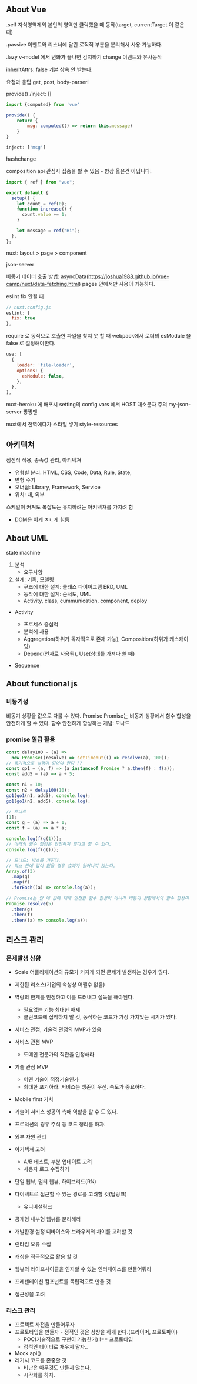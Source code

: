 ## About Vue

.self 자식영역제외 본인의 영역만 클릭했을 때 동작(target, currentTarget 이 같은 때)

.passive 이벤트와 리스너에 달린 로직적 부분을 분리해서 사용 가능하다.

.lazy v-model 에서 변화가 끝나면 감지하기 change 이벤트와 유사동작

inheritAttrs: false 기본 상속 안 받는다.

요청과 응답 get, post, body-parseri

provide() /inject: []

```js
import {computed} from 'vue'

provide() {
    return {
        msg: computed(() => return this.message)
    }
}

inject: ['msg']
```

hashchange

composition api 관심사 집중을 할 수 있음 - 항상 옳은건 아닙니다.

```js
import { ref } from "vue";

export default {
  setup() {
    let count = ref(0);
    function increase() {
      count.value += 1;
    }

    let message = ref("Hi");
  },
};
```

nuxt: layout > page > component

json-server

비동기 데이터 호출 방법: asyncData(https://joshua1988.github.io/vue-camp/nuxt/data-fetching.html) pages 안에서만 사용이 가능하다.

eslint fix 안될 때

```js
// nuxt.config.js
eslint: {
  fix: true
},
```

require 로 동적으로 호출한 파일을 찾지 못 할 때 webpack에서 로더의 esModule 을 false 로 설정해야한다.

```js
use: [
  {
    loader: 'file-loader',
    options: {
      esModule: false,
    },
  },
],
```

nuxt-heroku 에 배포시 setting의 config vars 에서 HOST 대소문자 주의
my-json-server 짱짱맨

nuxt에서 전역에다가 스타일 넣기 style-resources

## 아키텍쳐

점진적 적용, 종속성 관리, 아키텍쳐

- 유형별 분리: HTML, CSS, Code, Data, Rule, State,
- 변형 주기
- 오너쉽: Library, Framework, Service
- 위치: 내, 외부

스케일이 커져도 복잡도는 유지하려는 아키텍쳐를 가지려 함

- DOM은 이게 ㅈㄴ게 힘듬

## About UML

state machine

1. 분석
   - 요구사항
2. 설계: 기획, 모델링
   - 구조에 대한 설계: 클래스 다이어그램 ERD, UML
   - 동작에 대한 설계: 순서도, UML
   - Activity, class, cummunication, component, deploy

- Activity

  - 프로세스 중심적
  - 분석에 사용
  - Aggregation(하위가 독자적으로 존재 가능), Composition(하위가 캐스캐이딩)
  - Depend(인자로 사용됨), Use(상태를 가져다 쓸 때)

- Sequence

## About functional js

### 비동기성

비동기 상황을 값으로 다룰 수 있다. Promise
Promise는 비동기 상황에서 함수 합성을 안전하게 할 수 있다.
함수 안전하게 합성하는 개념: 모나드

### promise 일급 활용

```js
const delay100 = (a) =>
  new Promise((resolve) => setTimeout(() => resolve(a), 100));
// 동기적으로 실행이 되어야 한다 ??
const go1 = (a, f) => (a instanceof Promise ? a.then(f) : f(a));
const add5 = (a) => a + 5;

const n1 = 10;
const n2 = delay100(10);
go1(go1(n1, add5), console.log);
go1(go1(n2, add5), console.log);

// 모나드
[1];
const g = (a) => a + 1;
const f = (a) => a * a;

console.log(f(g(1)));
// 아래의 함수 합성은 안전하지 않다고 할 수 있다.
console.log(f(g()));

// 모나드: 박스를 가진다.
// 박스 안에 값이 없을 경우 효과가 일어나지 않는다.
Array.of(3)
  .map(g)
  .map(f)
  .forEach((a) => console.log(a));

// Promise는 안 에 값에 대해 안전한 함수 합성이 아니라 비동기 상황에서의 함수 합성이 안전함이다.
Promise.resolve(5)
  .then(g)
  .then(f)
  .then((a) => console.log(a));
```

## 리스크 관리

### 문제발생 상황

- Scale 어플리케이션의 규모가 커지게 되면 문제가 발생하는 경우가 많다.
- 제한된 리소스(기업의 속성상 어쩔수 없음)
- 역량의 한계를 인정하고 이를 드러내고 설득을 해야된다.
  - 필요없는 기능 최대한 배제
  - 클린코드에 집착하지 말 것, 동작하는 코드가 가장 가치있는 시기가 있다.
- 서비스 관점, 기술적 관점의 MVP가 있음
- 서비스 관점 MVP
  - 도메인 전문가의 직관을 인정해라
- 기술 관점 MVP

  - 어떤 기술이 적정기술인가
  - 최대한 포기하라. 서비스는 생존이 우선. 속도가 중요하다.

- Mobile first 기치
- 기술이 서비스 성공의 촉매 역할을 할 수 도 있다.
- 프로덕션의 경우 주석 등 코드 정리를 하자.
- 외부 자원 관리
- 아키텍쳐 고려

  - A/B 테스트, 부분 업데이트 고려
  - 사용자 로그 수집하기

- 단일 웹뷰, 멀티 웹뷰, 하이브리드(RN)

- 다이렉트로 접근할 수 있는 경로를 고려할 것(딥링크)
  - 유니버설링크
- 공개형 내부형 웹뷰를 분리해라
- 개발환경 설정 디바이스와 브라우저의 차이를 고려할 것
- 런타임 오류 수집
- 캐싱을 적극적으로 활용 할 것
- 웹뷰의 라이프사이클을 인지할 수 있는 인터페이스를 만들어둬라
- 프레젠테이션 컴포넌트를 독립적으로 만들 것
- 접근성을 고려

### 리스크 관리

- 프로젝트 사전을 만들어두자
- 프로토타입을 만들자 - 정적인 것은 상상을 하게 한다.(프라이머, 프로토파이)
  - POC(기술적으로 구현이 가능한가) !== 프로토타입
  - 정적인 데이터로 채우지 말자..
- Mock api()
- 레거시 코드를 존중할 것
  - 비난은 아무것도 만들지 않는다.
  - 시각화를 하자.
